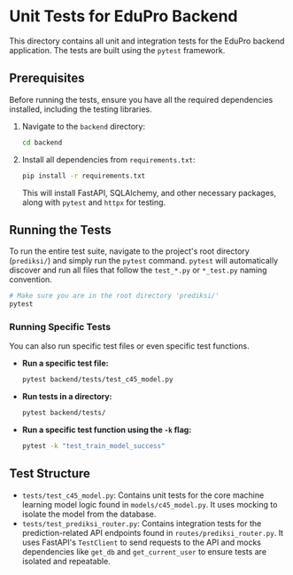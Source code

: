 # Unit Tests for EduPro Backend

This directory contains all unit and integration tests for the EduPro backend application. The tests are built using the `pytest` framework.

## Prerequisites

Before running the tests, ensure you have all the required dependencies installed, including the testing libraries.

1.  Navigate to the `backend` directory:
    ```bash
    cd backend
    ```

2.  Install all dependencies from `requirements.txt`:
    ```bash
    pip install -r requirements.txt
    ```
    This will install FastAPI, SQLAlchemy, and other necessary packages, along with `pytest` and `httpx` for testing.

## Running the Tests

To run the entire test suite, navigate to the project's root directory (`prediksi/`) and simply run the `pytest` command. `pytest` will automatically discover and run all files that follow the `test_*.py` or `*_test.py` naming convention.

```bash
# Make sure you are in the root directory 'prediksi/'
pytest
```

### Running Specific Tests

You can also run specific test files or even specific test functions.

-   **Run a specific test file:**
    ```bash
    pytest backend/tests/test_c45_model.py
    ```

-   **Run tests in a directory:**
    ```bash
    pytest backend/tests/
    ```

-   **Run a specific test function using the `-k` flag:**
    ```bash
    pytest -k "test_train_model_success"
    ```

## Test Structure

-   `tests/test_c45_model.py`: Contains unit tests for the core machine learning model logic found in `models/c45_model.py`. It uses mocking to isolate the model from the database.
-   `tests/test_prediksi_router.py`: Contains integration tests for the prediction-related API endpoints found in `routes/prediksi_router.py`. It uses FastAPI's `TestClient` to send requests to the API and mocks dependencies like `get_db` and `get_current_user` to ensure tests are isolated and repeatable. 